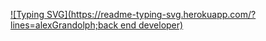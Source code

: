 [![Typing SVG](https://readme-typing-svg.herokuapp.com/?lines=alexGrandolph;back end developer)](https://git.io/typing-svg)

